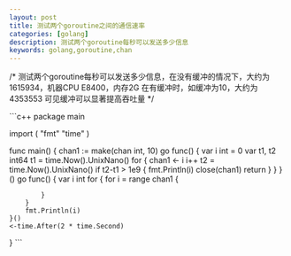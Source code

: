 ```yaml
---
layout: post
title: 测试两个goroutine之间的通信速率
categories: [golang]
description: 测试两个goroutine每秒可以发送多少信息
keywords: golang,goroutine,chan
---
```


/*
测试两个goroutine每秒可以发送多少信息，在没有缓冲的情况下，大约为1615934，机器CPU E8400，内存2G
在有缓冲时，如缓冲为10，大约为4353553
可见缓冲可以显著提高吞吐量
*/

​```c++
package main

import (
	"fmt"
	"time"
)


func main() {
	chan1 := make(chan int, 10)
	go func() {
		var i int = 0
		var t1, t2 int64
		t1 = time.Now().UnixNano()
		for {
			chan1 <- i
			i++
			t2 = time.Now().UnixNano()
			if t2-t1 > 1e9 {
				fmt.Println(i)
				close(chan1)
				return
			}
		}
	}()
	go func() {
		var i int
		for {
			for i = range chan1 {

			}
		}
		fmt.Println(i)
	}()
	<-time.After(2 * time.Second)
}
​```